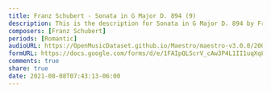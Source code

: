 ```yaml
---
title: Franz Schubert - Sonata in G Major D. 894 (9)
description: This is the description for Sonata in G Major D. 894 by Franz Schubert
composers: [Franz Schubert]
periods: [Romantic]
audioURL: https://OpenMusicDataset.github.io/Maestro/maestro-v3.0.0/2009/MIDI-Unprocessed_19_R2_2009_01_ORIG_MID--AUDIO_19_R2_2009_19_R2_2009_01_WAV.midi
formURL: https://docs.google.com/forms/d/e/1FAIpQLScrV_cAw3P4L1II1uqXqLDNWXmjE1vRC-Q9siL8KKpay2BkLA/viewform
comments: true
share: true
date: 2021-08-08T07:43:13-06:00
---
```


